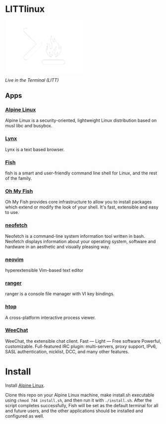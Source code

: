 # LITTlinux

<img src="assests/logo-wb-trans-LITTlinux.png" width="50%" height="50%">

*Live in the Terminal (LITT)*

## Apps

### [Alpine Linux](https://www.alpinelinux.org/)

Alpine Linux is a security-oriented, lightweight Linux distribution based on musl libc and busybox.

### [Lynx](https://lynx.invisible-island.net/)

Lynx is a text based browser.

### [Fish](https://fishshell.com/)

fish is a smart and user-friendly command line shell for Linux, and the rest of the family.

### [Oh My Fish](https://github.com/oh-my-fish/oh-my-fish)

Oh My Fish provides core infrastructure to allow you to install packages which extend or modify the look of your shell. It's fast, extensible and easy to use.

### [neofetch](https://github.com/dylanaraps/neofetch)

Neofetch is a command-line system information tool written in bash. Neofetch displays information about your operating system, software and hardware in an aesthetic and visually pleasing way.

### [neovim](https://neovim.io/)

hyperextensible Vim-based text editor

### [ranger](https://ranger.github.io/)

ranger is a console file manager with VI key bindings.

### [htop](https://htop.dev/)

A cross-platform interactive process viewer.

### [WeeChat](https://weechat.org/)

WeeChat, the extensible chat client. Fast — Light — Free software Powerful, customizable. Full-featured IRC plugin: multi-servers, proxy support, IPv6, SASL authentication, nicklist, DCC, and many other features.

# Install

Install [Alpine Linux](https://www.alpinelinux.org/).

Clone this repo on your Alpine Linux machine, make install.sh executable using `chmod 744 install.sh`, and then run it with `./install.sh`. After the script completes successfully, Fish will be set as the default terminal for all and future users, and the other applications should be installed and configured as well.